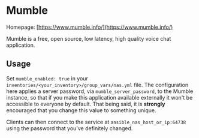 # Mumble

Homepage: [https://www.mumble.info/](https://www.mumble.info/)

Mumble is a free, open source, low latency, high quality voice chat application.

## Usage

Set `mumble_enabled: true` in your `inventories/<your_inventory>/group_vars/nas.yml` file.
The configuration here applies a server password, via `mumble_server_password`, to
the Mumble instance, so that if you make this application available externally it won't be
accessible to everyone by default. That being said, it is **strongly** encouraged that
you change this value to something unique.

Clients can then connect to the service at `ansible_nas_host_or_ip:64738` using the
password that you've definitely changed.
